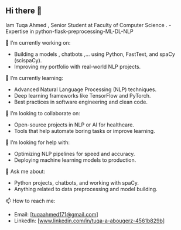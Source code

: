 ## Hi there 👋

Iam Tuqa Ahmed , Senior Student at Faculty of Computer Science .
-Expertise in python-flask-preprocessing-ML-DL-NLP

🔭 I’m currently working on:
- Building a models , chatbots ,... using Python, FastText, and spaCy (scispaCy).
- Improving my portfolio with real-world NLP projects.

🌱 I’m currently learning:
- Advanced Natural Language Processing (NLP) techniques.
- Deep learning frameworks like TensorFlow and PyTorch.
- Best practices in software engineering and clean code.

👯 I’m looking to collaborate on:
- Open-source projects in NLP or AI for healthcare.
- Tools that help automate boring tasks or improve learning.

🤔 I’m looking for help with:
- Optimizing NLP pipelines for speed and accuracy.
- Deploying machine learning models to production.

💬 Ask me about:
- Python projects, chatbots, and working with spaCy.
- Anything related to data preprocessing and model building.

📫 How to reach me:
- Email: [tuqaahmed171@gmail.com]
- LinkedIn: [www.linkedin.com/in/tuqa-a-abougerz-4561b829b] 


